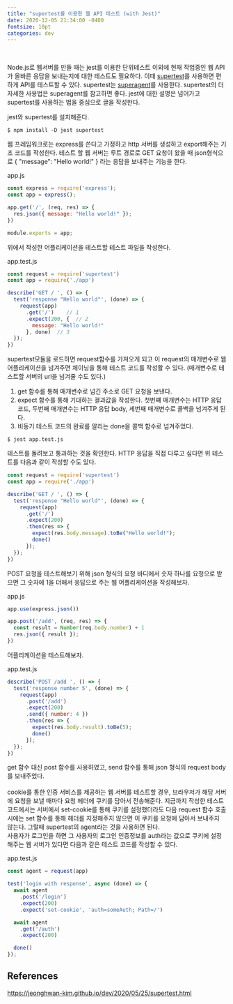 ```yaml
---
title: "supertest를 이용한 웹 API 테스트 (with Jest)"
date: 2020-12-05 21:34:00 -0400
fontsize: 10pt
categories: dev
---
```


<br>

Node.js로 웹서버를 만들 때는 jest를 이용한 단위테스트 이외에 현재 작업중인 웹 API가 올바른 응답을 보내는지에 대한 테스트도 필요하다. 이때 [supertest](https://www.npmjs.com/package/supertest)를 사용하면 편하게 API를 테스트할 수 있다. supertest는 [superagent](https://visionmedia.github.io/superagent/)를 사용한다. supertest의 더 자세한 사용법은 superagent를 참고하면 좋다. jest에 대한 설명은 넘어가고 supertest를 사용하는 법을 중심으로 글을 작성한다.

jest와 supertest를 설치해준다.

~~~
$ npm install -D jest supertest
~~~

웹 프레임워크로는 express를 쓴다고 가정하고 http 서버를 생성하고 export해주는 기초 코드를 작성한다. 테스트 할 웹 서버는 루트 경로로 GET 요청이 왔을 때 json형식으로 { "message": "Hello world!" } 라는 응답을 보내주는 기능을 한다.  

app.js
~~~javascript
const express = require('express');
const app = express();

app.get('/', (req, res) => {
  res.json({ message: "Hello world!" });
})

module.exports = app;
~~~

위에서 작성한 어플리케이션을 테스트할 테스트 파일을 작성한다.  

app.test.js
~~~javascript
const request = require('supertest')
const app = require('./app')

describe('GET / ', () => {
  test('response "Hello world"', (done) => {
    request(app)
      .get('/')    // 1
      .expect(200, {  // 2
        message: "Hello world!"
      }, done)  // 3
  });
})
~~~

supertest모듈을 로드하면 request함수를 가져오게 되고 이 request의 매개변수로 웹 어플리케이션을 넘겨주면 체이닝을 통해 테스트 코드를 작성활 수 있다. (매개변수로 테스트할 서버의 url을 넘겨줄 수도 있다.)  

1) get 함수를 통해 매개변수로 넘긴 주소로 GET 요청을 보낸다.  
2) expect 함수를 통해 기대하는 결과값을 작성한다. 첫번쨰 매개변수는 HTTP 응답 코드, 두번째 매개변수는 HTTP 응답 body, 세번째 매개변수로 콜백을 넘겨주게 된다.  
3) 비동기 테스트 코드의 완료를 알리는 done을 콜백 함수로 넘겨주었다.  

~~~
$ jest app.test.js
~~~

테스트를 돌려보고 통과하는 것을 확인한다. HTTP 응답을 직접 다루고 싶다면 위 테스트를 다음과 같이 작성할 수도 있다.  

~~~javascript
const request = require('supertest')
const app = require('./app')

describe('GET / ', () => {
  test('response "Hello world"', (done) => {
    request(app)
      .get('/')
      .expect(200)
      .then(res => {
        expect(res.body.message).toBe("Hello world!");
        done()
      });
  });
})
~~~

POST 요청을 테스트해보기 위해 json 형식의 요청 바디에서 숫자 하나를 요청으로 받으면 그 숫자에 1을 더해서 응답으로 주는 웹 어플리케이션을 작성해보자.  

app.js
~~~javascript
app.use(express.json())

app.post('/add', (req, res) => {
  const result = Number(req.body.number) + 1
  res.json({ result });
})
~~~

어플리케이션을 테스트해보자.  

app.test.js
~~~javascript
describe('POST /add ', () => {
  test('response number 5', (done) => {
    request(app)
      .post('/add')
      .expect(200)
      .send({ number: 4 })
      .then(res => {
        expect(res.body.result).toBe(5);
        done()
      });
  });
})
~~~

get 함수 대신 post 함수를 사용하였고, send 함수를 통해 json 형식의 request body를 보내주었다.  
<br>
cookie를 통한 인증 서비스를 제공하는 웹 서버를 테스트할 경우, 브라우저가 해당 서버에 요청을 보낼 때마다 요청 헤더에 쿠키를 담아서 전송해준다. 지금까지 작성한 테스트 코드에서는 서버에서 set-cookie를 통해 쿠키를 설정했더라도 다음 request 함수 호출 시에는 set 함수를 통해 헤더를 지정해주지 않으면 이 쿠키를 요청에 담아서 보내주지 않는다. 그럴때 supertest의 agent라는 것을 사용하면 된다.
<br>
사용자가 로그인을 하면 그 사용자의 로그인 인증정보를 auth라는 값으로 쿠키에 설정해주는 웹 서버가 있다면 다음과 같은 테스트 코드를 작성할 수 있다.

app.test.js
~~~javascript
const agent = request(app)

test('login with response', async (done) => {
  await agent
    .post('/login')
    .expect(200)
    .expect('set-cookie', 'auth=someAuth; Path=/')

  await agent
    .get('/auth')
    .expect(200)

  done()
});
~~~

## References

<https://jeonghwan-kim.github.io/dev/2020/05/25/supertest.html>